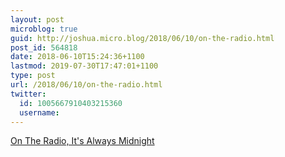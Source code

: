 ```yaml
---
layout: post
microblog: true
guid: http://joshua.micro.blog/2018/06/10/on-the-radio.html
post_id: 564818
date: 2018-06-10T15:24:36+1100
lastmod: 2019-07-30T17:47:01+1100
type: post
url: /2018/06/10/on-the-radio.html
twitter:
  id: 1005667910403215360
  username: 
---
```

[On The Radio, It's Always Midnight](https://www.theparisreview.org/blog/2018/06/06/on-the-radio-its-always-midnight/)
